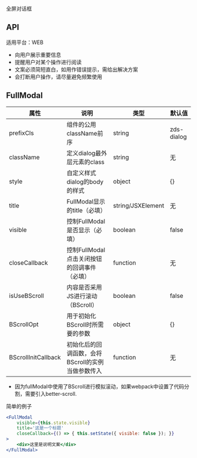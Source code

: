 全屏对话框

## API

适用平台：WEB

- 向用户展示重要信息
- 提醒用户对某个操作进行阅读
- 文案必须简短直白，如用作错误提示，需给出解决方案
- 会打断用户操作，请尽量避免频繁使用

## FullModal

| 属性                | 说明                                              | 类型              | 默认值     |
| ------------------- | ------------------------------------------------- | ----------------- | ---------- |
| prefixCls           | 组件的公用className前序                           | string            | zds-dialog |
| className           | 定义dialog最外层元素的class                       | string            | 无         |
| style               | 自定义样式dialog的body的样式                      | object            | {}         |
| title               | FullModal显示的title（必填）                      | string/JSXElement | 无         |
| visible             | 控制FullModal是否显示（必填）                     | boolean           | false      |
| closeCallback       | 控制FullModal点击关闭按钮的回调事件（必填）       | function          | 无         |
| isUseBScroll        | 内容是否采用JS进行滚动（BScroll）                 | boolean           | false      |
| BScrollOpt          | 用于初始化BScroll时所需要的参数                   | object            | {}         |
| BScrollInitCallback | 初始化后的回调函数，会将BScroll的实例当做参数传入 | function          | 无         |

* 因为fullModal中使用了BScroll进行模拟滚动，如果webpack中设置了代码分割，需要引入better-scroll.

简单的例子

```jsx
<FullModal
    visible={this.state.visible}
    title='这是一个标题'
    closeCallback={() => { this.setState({ visible: false }); }}
>
    <div>这里是说明文案</div>
</FullModal>
```

